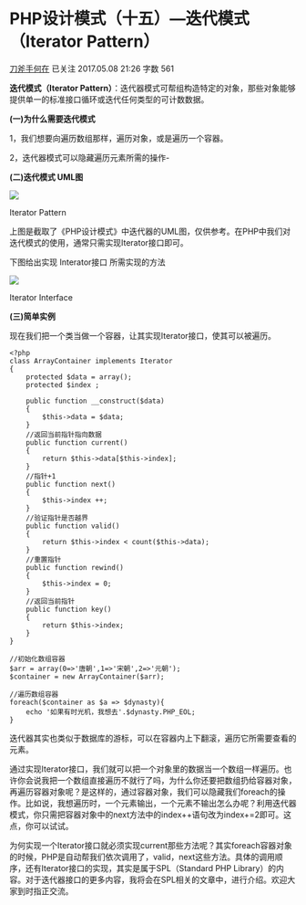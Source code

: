 # PHP设计模式（十五）—迭代模式（Iterator Pattern）

[刀斧手何在][0] 已关注 2017.05.08 21:26  字数 561  

**迭代模式（Iterator Pattern）**：迭代器模式可帮组构造特定的对象，那些对象能够提供单一的标准接口循环或迭代任何类型的可计数数据。

**(一)为什么需要迭代模式**

1，我们想要向遍历数组那样，遍历对象，或是遍历一个容器。

2，迭代器模式可以隐藏遍历元素所需的操作-

**(二)迭代模式 UML图**

![][1]



Iterator Pattern

上图是截取了《PHP设计模式》中迭代器的UML图，仅供参考。在PHP中我们对迭代模式的使用，通常只需实现Iterator接口即可。

下图给出实现 Interator接口 所需实现的方法

![][2]



Iterator Interface

**(三)简单实例**

现在我们把一个类当做一个容器，让其实现Iterator接口，使其可以被遍历。

    <?php
    class ArrayContainer implements Iterator
    {
        protected $data = array();
        protected $index ;
    
        public function __construct($data)
        {   
            $this->data = $data;
        }
        //返回当前指针指向数据
        public function current()
        {   
            return $this->data[$this->index];
        }
        //指针+1
        public function next()
        {   
            $this->index ++;
        }
        //验证指针是否越界
        public function valid()
        {
            return $this->index < count($this->data);
        }
        //重置指针
        public function rewind()
        {
            $this->index = 0;
        }
        //返回当前指针
        public function key()
        {   
            return $this->index;
        }
    }
    
    //初始化数组容器
    $arr = array(0=>'唐朝',1=>'宋朝',2=>'元朝');
    $container = new ArrayContainer($arr);
    
    //遍历数组容器
    foreach($container as $a => $dynasty){
        echo '如果有时光机，我想去'.$dynasty.PHP_EOL;
    }

迭代器其实也类似于数据库的游标，可以在容器内上下翻滚，遍历它所需要查看的元素。

通过实现Iterator接口，我们就可以把一个对象里的数据当一个数组一样遍历。也许你会说我把一个数组直接遍历不就行了吗，为什么你还要把数组扔给容器对象，再遍历容器对象呢？是这样的，通过容器对象，我们可以隐藏我们foreach的操作。比如说，我想遍历时，一个元素输出，一个元素不输出怎么办呢？利用迭代器模式，你只需把容器对象中的next方法中的index++语句改为index+=2即可。这点，你可以试试。

为何实现一个Iterator接口就必须实现current那些方法呢？其实foreach容器对象的时候，PHP是自动帮我们依次调用了，valid，next这些方法。具体的调用顺序，还有Iterator接口的实现，其实是属于SPL（Standard PHP Library）的内容。对于迭代器接口的更多内容，我将会在SPL相关的文章中，进行介绍。欢迎大家到时指正交流。

[0]: http://www.jianshu.com/u/29417b7766fe
[1]: http://upload-images.jianshu.io/upload_images/5261067-02170da8119ab419.png
[2]: http://upload-images.jianshu.io/upload_images/5261067-dff20ec6d9e18ed3.png